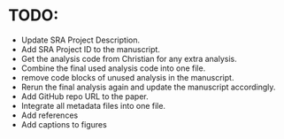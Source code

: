 # TODO:

* Update SRA Project Description.
* Add SRA Project ID to the manuscript.
* Get the analysis code from Christian for any extra analysis.
* Combine the final used analysis code into one file.
* remove code blocks of unused analysis in the manuscript.
* Rerun the final analysis again and update the manuscript accordingly. 
* Add GitHub repo URL to the paper.
* Integrate all metadata files into one file.
* Add references
* Add captions to figures

